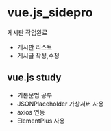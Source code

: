 # vue.js_sidepro
게시판 작업완료
* 게시판 리스트 
* 게시글 작성,수정

## vue.js study

* 기본문법 공부
* JSONPlaceholder 가상서버 사용
* axios 연동
* ElementPlus 사용



